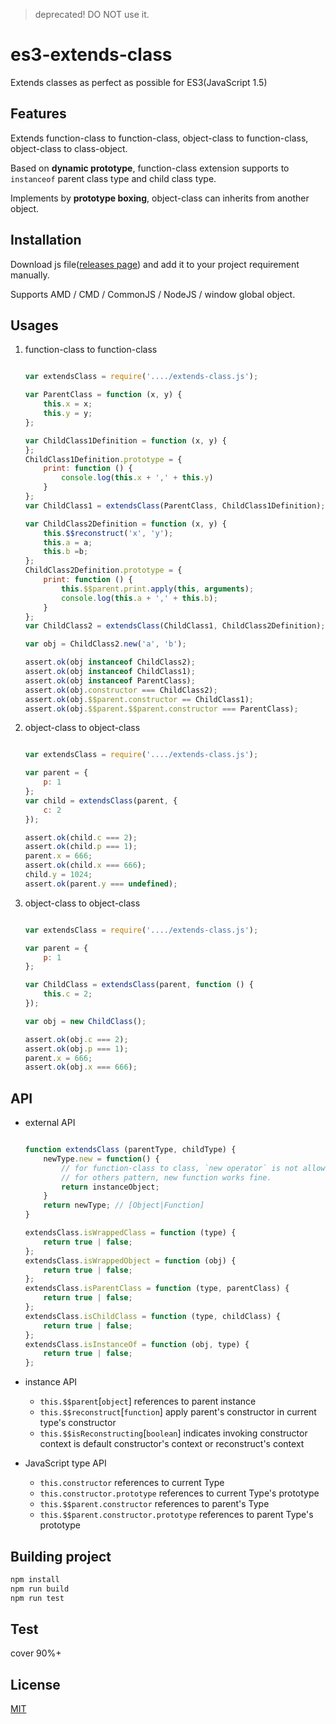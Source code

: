 > deprecated! DO NOT use it.

# es3-extends-class
Extends classes as perfect as possible for ES3(JavaScript 1.5)

## Features

Extends function-class to function-class, object-class to function-class, object-class to class-object.

Based on **dynamic prototype**, function-class extension supports to `instanceof` parent class type and child class type.
  
Implements by **prototype boxing**, object-class can inherits from another object.

## Installation

Download js file([releases page](https://github.com/wujikui/es3-extends-class/releases)) and add it to your project requirement manually.

Supports AMD / CMD / CommonJS / NodeJS / window global object.

## Usages

1. function-class to function-class

    ```javascript
    
    var extendsClass = require('..../extends-class.js');
    
    var ParentClass = function (x, y) {
        this.x = x;
        this.y = y;
    };
    
    var ChildClass1Definition = function (x, y) {
    };
    ChildClass1Definition.prototype = {
        print: function () {
            console.log(this.x + ',' + this.y)
        }
    };
    var ChildClass1 = extendsClass(ParentClass, ChildClass1Definition);
    
    var ChildClass2Definition = function (x, y) {
        this.$$reconstruct('x', 'y');
        this.a = a;
        this.b =b;
    };
    ChildClass2Definition.prototype = {
        print: function () {
            this.$$parent.print.apply(this, arguments);
            console.log(this.a + ',' + this.b);
        }
    };
    var ChildClass2 = extendsClass(ChildClass1, ChildClass2Definition);
    
    var obj = ChildClass2.new('a', 'b');
    
    assert.ok(obj instanceof ChildClass2);
    assert.ok(obj instanceof ChildClass1);
    assert.ok(obj instanceof ParentClass);
    assert.ok(obj.constructor === ChildClass2);
    assert.ok(obj.$$parent.constructor == ChildClass1);
    assert.ok(obj.$$parent.$$parent.constructor === ParentClass);
    
    ```

2. object-class to object-class

    ```javascript
    
    var extendsClass = require('..../extends-class.js');
    
    var parent = {
        p: 1
    };
    var child = extendsClass(parent, {
        c: 2
    });
    
    assert.ok(child.c === 2);
    assert.ok(child.p === 1);
    parent.x = 666;
    assert.ok(child.x === 666);
    child.y = 1024;
    assert.ok(parent.y === undefined);
    
    ```

3. object-class to object-class 

    ```javascript
    
    var extendsClass = require('..../extends-class.js');
    
    var parent = {
        p: 1
    };
    
    var ChildClass = extendsClass(parent, function () {
        this.c = 2;
    });
    
    var obj = new ChildClass();
    
    assert.ok(obj.c === 2);
    assert.ok(obj.p === 1);
    parent.x = 666;
    assert.ok(obj.x === 666);
    
    ```

## API

- external API

    ```javascript
    
    function extendsClass (parentType, childType) {
        newType.new = function() {
            // for function-class to class, `new operator` is not allowed, uses instead of `new` function.
            // for others pattern, new function works fine.
            return instanceObject;
        }
        return newType; // [Object|Function]
    }
    
    extendsClass.isWrappedClass = function (type) {
        return true | false;
    };
    extendsClass.isWrappedObject = function (obj) {
        return true | false;
    };
    extendsClass.isParentClass = function (type, parentClass) {
        return true | false;
    };
    extendsClass.isChildClass = function (type, childClass) {
        return true | false;
    };
    extendsClass.isInstanceOf = function (obj, type) {
        return true | false;
    };
    
    ```

- instance API

    - `this.$$parent`[`object`] references to parent instance
    - `this.$$reconstruct`[`function`] apply parent's constructor in current type's constructor
    - `this.$$isReconstructing`[`boolean`] indicates invoking constructor context is default constructor's context or reconstruct's context

- JavaScript type API

    - `this.constructor` references to current Type
    - `this.constructor.prototype` references to current Type's prototype
    - `this.$$parent.constructor` references to parent's Type
    - `this.$$parent.constructor.prototype` references to parent Type's prototype

## Building project

```bash
npm install
npm run build
npm run test
```

## Test

cover 90%+

## License

[MIT](https://github.com/wujikui/es3-extends-class/blob/master/LICENSE)

